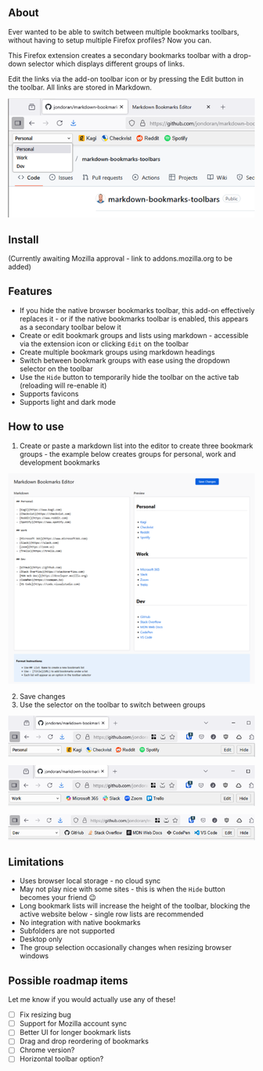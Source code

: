 ## About

Ever wanted to be able to switch between multiple bookmarks toolbars, without having to setup multiple Firefox profiles? Now you can.

This Firefox extension creates a secondary bookmarks toolbar with a drop-down selector which displays different groups of links.

Edit the links via the add-on toolbar icon or by pressing the Edit button in the toolbar. All links are stored in Markdown.

![Screenshot](screenshots/hero.png)

## Install

(Currently awaiting Mozilla approval - link to addons.mozilla.org to be added)

## Features

- If you hide the native browser bookmarks toolbar, this add-on effectively replaces it - or if the native bookmarks toolbar is enabled, this appears as a secondary toolbar below it 
- Create or edit bookmark groups and lists using markdown - accessible via the extension icon or clicking `Edit` on the toolbar
- Create multiple bookmark groups using markdown headings
- Switch between bookmark groups with ease using the dropdown selector on the toolbar
- Use the `Hide` button to temporarily hide the toolbar on the active tab (reloading will re-enable it)
- Supports favicons
- Supports light and dark mode

## How to use

1) Create or paste a markdown list into the editor to create three bookmark groups - the example below creates groups for personal, work and development bookmarks

![Editor screen](screenshots/edit.png)

2) Save changes
3) Use the selector on the toolbar to switch between groups

![Toolbar with Personal group selected](screenshots/personal.png)

![Toolbar with Work group selected](screenshots/work.png)

![Toolbar with Dev group selected](screenshots/dev.png)

## Limitations

- Uses browser local storage - no cloud sync
- May not play nice with some sites - this is when the `Hide` button becomes your friend 😉
- Long bookmark lists will increase the height of the toolbar, blocking the active website below - single row lists are recommended
- No integration with native bookmarks
- Subfolders are not supported
- Desktop only
- The group selection occasionally changes when resizing browser windows

## Possible roadmap items

Let me know if you would actually use any of these!

- [ ] Fix resizing bug
- [ ] Support for Mozilla account sync
- [ ] Better UI for longer bookmark lists
- [ ] Drag and drop reordering of bookmarks
- [ ] Chrome version?
- [ ] Horizontal toolbar option?
